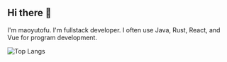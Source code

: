 ## Hi there 👋

<!--
**maoyutofu/maoyutofu** is a ✨ _special_ ✨ repository because its `README.md` (this file) appears on your GitHub profile.

Here are some ideas to get you started:

- 🔭 I’m currently working on ...
- 🌱 I’m currently learning ...
- 👯 I’m looking to collaborate on ...
- 🤔 I’m looking for help with ...
- 💬 Ask me about ...
- 📫 How to reach me: ...
- 😄 Pronouns: ...
- ⚡ Fun fact: ...
-->

I'm maoyutofu. I'm fullstack developer. I often use Java, Rust, React, and Vue for program development.

![Top Langs](https://github-readme-stats.vercel.app/api/top-langs/?username=maoyutofu&layout=compact&theme=tokyonight)


